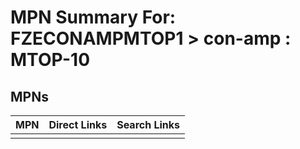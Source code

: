 



# MPN Summary For: FZECONAMPMTOP1 > con-amp : MTOP-10

## MPNs
  

|MPN|Direct Links|Search Links|
| :--- | :--- | :--- |
||||
